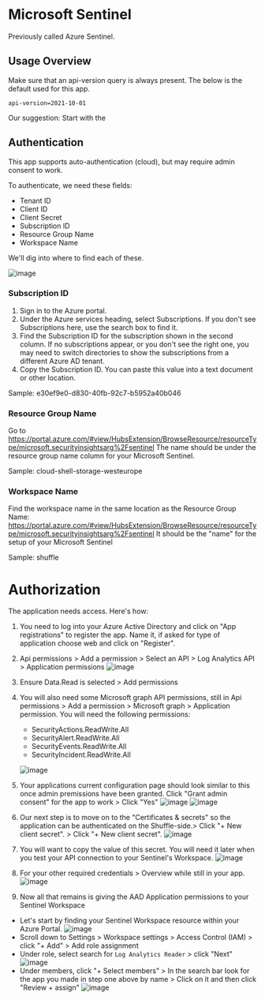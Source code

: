 # Microsoft Sentinel
Previously called Azure Sentinel. 


## Usage Overview 
Make sure that an api-version query is always present. The below is the default used for this app.
```
api-version=2021-10-01
```

Our suggestion: Start with the 

## Authentication
This app supports auto-authentication (cloud), but may require admin consent to work.

To authenticate, we need these fields:
- Tenant ID
- Client ID
- Client Secret
- Subscription ID
- Resource Group Name
- Workspace Name

We'll dig into where to find each of these.

![image](https://user-images.githubusercontent.com/5719530/200817491-a12b8b4d-f1a1-42a1-9f2e-709cb6398aa1.png)


### Subscription ID
1. Sign in to the Azure portal.
2. Under the Azure services heading, select Subscriptions. If you don't see Subscriptions here, use the search box to find it.
3. Find the Subscription ID for the subscription shown in the second column. If no subscriptions appear, or you don't see the right one, you may need to switch directories to show the subscriptions from a different Azure AD tenant.
4. Copy the Subscription ID. You can paste this value into a text document or other location.

Sample: e30ef9e0-d830-40fb-92c7-b5952a40b046

### Resource Group Name
Go to https://portal.azure.com/#view/HubsExtension/BrowseResource/resourceType/microsoft.securityinsightsarg%2Fsentinel
The name should be under the resource group name column for your Microsoft Sentinel.

Sample: cloud-shell-storage-westeurope

### Workspace Name
Find the workspace name in the same location as the Resource Group Name:
https://portal.azure.com/#view/HubsExtension/BrowseResource/resourceType/microsoft.securityinsightsarg%2Fsentinel
It should be the "name" for the setup of your Microsoft Sentinel

Sample: shuffle


# Authorization
The application needs access. Here's how: 

1. You need to log into your Azure Active Directory and click on "App registrations" to register the app. Name it, if asked for type of application choose web and 
   click on "Register".
2. Api permissions > Add a permission > Select an API > Log Analytics API > Application permissions
  ![image](https://github.com/Shuffle/openapi-apps/assets/31187099/31460b84-06fd-478a-9602-479e938a99a5)
3. Ensure Data.Read is selected > Add permissions
4. You will also need some Microsoft graph API permissions, still in Api permissions > Add a permission > Microsoft graph > Application permission. You will need the following permissions:
   - SecurityActions.ReadWrite.All
   - SecurityAlert.ReadWrite.All
   - SecurityEvents.ReadWrite.All
   - SecurityIncident.ReadWrite.All
       
   ![image](https://github.com/Shuffle/openapi-apps/assets/31187099/b66fdbbd-d5d8-4315-971b-467123cfae28)
6. Your applications current configuration page should look similar to this once admin premissions have been granted. Click "Grant admin consent" for the app to work > Click "Yes"
   ![image](https://github.com/Shuffle/openapi-apps/assets/31187099/88b7fea2-28a2-4645-a7b1-389df5c5280e)
   ![image](https://github.com/user-attachments/assets/facff167-52bc-4df9-9b94-3970b0164dac)
8. Our next step is to move on to the "Certificates & secrets" so the application can be authenticated on the Shuffle-side.> Click "+ New client secret". > Click 
   "+ New client secret".
   ![image](https://github.com/Shuffle/openapi-apps/assets/31187099/944cc5ac-dad3-4b0a-b947-0af7e1c63c03)
9. You will want to copy the value of this secret. You will need it later when you test your API connection to your Sentinel's Workspace.
   ![image](https://github.com/Shuffle/openapi-apps/assets/31187099/069e19d4-7b67-43a6-99b1-7cefbcdf672e)
10. For your other required credentials > Overview while still in your app.
   ![image](https://github.com/Shuffle/openapi-apps/assets/31187099/0ccff3d0-779f-4d83-b6b7-46d991b34f7f)
11. Now all that remains is giving the AAD Application permissions to your Sentinel Workspace
-  Let's start by finding your Sentinel Workspace resource within your Azure Portal.
  ![image](https://github.com/Shuffle/openapi-apps/assets/31187099/ca489ee4-7685-4ad3-98da-ce01a8c332d6)
- Scroll down to Settings > Workspace settings > Access Control (IAM) > click "+ Add" > Add role assignment
- Under role, select search for ```Log Analytics Reader``` > click "Next"
  ![image](https://github.com/Shuffle/openapi-apps/assets/31187099/c8584b39-bbfd-4f1f-b5f8-712140ff75b7)
- Under members, click "+ Select members" > In the search bar look for the app you made in step one above by name > Click on it and then click "Review + assign"
  ![image](https://github.com/Shuffle/openapi-apps/assets/31187099/3051d822-fc05-4f97-94da-916fa310a184)
 

   
   
